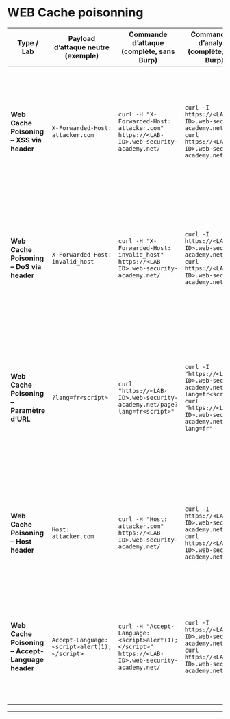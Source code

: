 # WEB Cache poisonning

| Type / Lab                                                          | Payload d’attaque neutre (exemple)           | Commande d’attaque (complète, sans Burp)                                                                                                   | Commande(s) d’analyse (complète, sans Burp)                                                                 | Élément d’analyse (raison préalable)                        | Méthodologie détaillée de découverte                                                                                                                                                                                                                                            | URL PortSwigger                                                                                              |
|---------------------------------------------------------------------|----------------------------------------------|-------------------------------------------------------------------------------------------------------------------------------------------|----------------------------------------------------------------------------------------------------------------|-------------------------------------------------------------|----------------------------------------------------------------------------------------------------------------------------------------------------------------------------------------------------------------------------------------------------------------------------------|-------------------------------------------------------------------------------------------------------------|
| **Web Cache Poisoning – XSS via header**                            | `X-Forwarded-Host: attacker.com`             | `curl -H "X-Forwarded-Host: attacker.com" https://<LAB-ID>.web-security-academy.net/`                                                     | `curl -I https://<LAB-ID>.web-security-academy.net/` <br> `curl https://<LAB-ID>.web-security-academy.net/`        | Vérifier si la réponse est reflétée et mise en cache         | L’investigation consiste à manipuler les entêtes HTTP pour observer si leur contenu est réutilisé dans la réponse et si cette réponse est ensuite partagée entre plusieurs utilisateurs[1][5][7].                                         | https://portswigger.net/web-security/web-cache-poisoning                                                 |
| **Web Cache Poisoning – DoS via header**                            | `X-Forwarded-Host: invalid_host`             | `curl -H "X-Forwarded-Host: invalid_host" https://<LAB-ID>.web-security-academy.net/`                                                     | `curl -I https://<LAB-ID>.web-security-academy.net/` <br> `curl https://<LAB-ID>.web-security-academy.net/`        | Détecter si une erreur est stockée et servie à tous          | L’approche repose sur la modification de certains entêtes afin de provoquer une anomalie, puis à vérifier si cette anomalie est persistante pour d’autres clients[3][4][6].                                                              | https://portswigger.net/web-security/web-cache-poisoning/exploiting-implementation-flaws                 |
| **Web Cache Poisoning – Paramètre d’URL**                           | `?lang=fr<script>`                           | `curl "https://<LAB-ID>.web-security-academy.net/page?lang=fr<script>"`                                                                  | `curl -I "https://<LAB-ID>.web-security-academy.net/page?lang=fr<script>"` <br> `curl "https://<LAB-ID>.web-security-academy.net/page?lang=fr"` | Vérifier si le paramètre est reflété dans la réponse et mis en cache | La démarche consiste à injecter différentes valeurs dans les paramètres de l’URL pour voir si elles sont présentes dans la réponse et si cette réponse est réutilisée pour d’autres requêtes similaires[1][5][6].                        | https://portswigger.net/web-security/web-cache-poisoning                                                 |
| **Web Cache Poisoning – Host header**                               | `Host: attacker.com`                         | `curl -H "Host: attacker.com" https://<LAB-ID>.web-security-academy.net/`                                                                | `curl -I https://<LAB-ID>.web-security-academy.net/` <br> `curl https://<LAB-ID>.web-security-academy.net/`        | Tester la prise en compte du Host dans le cache               | L’analyse implique de tester des variations sur l’entête Host pour vérifier si cela permet d’empoisonner la réponse servie à d’autres utilisateurs[2][7][8].                                                                            | https://portswigger.net/web-security/web-cache-poisoning/exploiting-implementation-flaws                 |
| **Web Cache Poisoning – Accept-Language header**                    | `Accept-Language: <script>alert(1);</script>` | `curl -H "Accept-Language: <script>alert(1);</script>" https://<LAB-ID>.web-security-academy.net/`                                       | `curl -I https://<LAB-ID>.web-security-academy.net/` <br> `curl https://<LAB-ID>.web-security-academy.net/`        | Vérifier si la langue est utilisée dans la réponse et le cache | L’investigation consiste à injecter une valeur inhabituelle dans l’entête Accept-Language et à observer si elle est reflétée et mise en cache[6].                                                                                      | https://portswigger.net/web-security/web-cache-poisoning                                                 |

---

